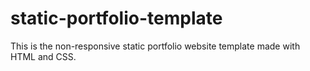 # static-portfolio-template
This is the non-responsive static portfolio website template made with HTML and CSS.
